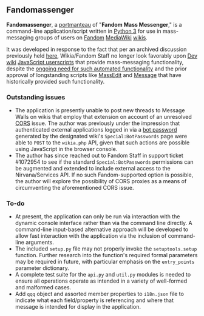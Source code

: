 ## Fandomassenger ##

__Fandomassenger__, a [portmanteau](https://en.wikipedia.org/wiki/Portmanteau) of "__Fandom Mass Messenger__," is a command-line application/script written in [Python 3](https://en.wikipedia.org/wiki/History_of_Python#Version_3) for use in mass-messaging groups of users on [Fandom](https://en.wikipedia.org/wiki/Fandom_(website)) [MediaWiki](https://en.wikipedia.org/wiki/MediaWiki) [wikis](https://en.wikipedia.org/wiki/Wiki).

It was developed in response to the fact that per an archived discussion previously held [here](https://dev.fandom.com/wiki/MediaWiki_talk:MassMessage.js), Wikia/Fandom Staff no longer look favorably upon [Dev wiki](https://dev.fandom.com/wiki/Fandom_Developers_Wiki) [JavaScript userscripts](https://dev.fandom.com/wiki/List_of_JavaScript_enhancements) that provide mass-messaging functionality, despite the [ongoing need for such automated functionality](https://dev.fandom.com/wiki/Special:Diff/153216) and the prior approval of longstanding scripts like [MassEdit](https://dev.fandom.com/wiki/MassEdit) and [Message](https://dev.fandom.com/wiki/Message) that have historically provided such functionality.

### Outstanding issues ###
* The application is presently unable to post new threads to Message Walls on wikis that employ that extension on account of an unresolved [CORS](https://en.wikipedia.org/wiki/Cross-origin_resource_sharing) issue. The author was previously under the impression that authenticated external applications logged in via a [bot password](https://www.mediawiki.org/wiki/Manual:Bot_passwords) generated by the designated wiki's `Special:BotPasswords` page were able to `POST` to the `wikia.php` API, given that such actions are possible using JavaScript in the browser console.
* The author has since reached out to Fandom Staff in support ticket #1072954 to see if the standard `Special:BotPasswords` permissions can be augmented and extended to include external access to the Nirvana/Services API. If no such Fandom-supported option is possible, the author will explore the possibility of CORS proxies as a means of circumventing the aforementioned CORS issue.

### To-do ###
* At present, the application can only be run via interaction with the dynamic console interface rather than via the command line directly. A command-line input-based alternative approach will be developed to allow fast interaction with the application via the inclusion of command-line arguments.
* The included `setup.py` file may not properly invoke the `setuptools.setup` function. Further research into the function's required formal parameters may be required in future, with particular emphasis on the `entry_points` parameter dictionary.
* A complete test suite for the `api.py` and `util.py` modules is needed to ensure all operations operate as intended in a variety of well-formed and malformed cases.
* Add `qqq` object and assorted member properties to `i18n.json` file to indicate what each field/property is referencing and where that message is intended for display in the application.
